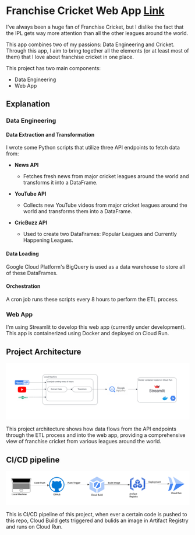 # Franchise Cricket Web App [Link](https://frachise-cric-streamlit-container-4o7zq4ohaa-uc.a.run.app/)

I've always been a huge fan of Franchise Cricket, but I dislike the fact that the IPL gets way more attention than all the other leagues around the world. 

This app combines two of my passions: Data Engineering and Cricket. Through this app, I aim to bring together all the elements (or at least most of them) that I love about franchise cricket in one place.

This project has two main components:

- Data Engineering
- Web App

## Explanation

### Data Engineering

#### Data Extraction and Transformation

I wrote some Python scripts that utilize three API endpoints to fetch data from:

- **News API**
    - Fetches fresh news from major cricket leagues around the world and transforms it into a DataFrame.

- **YouTube API**
    - Collects new YouTube videos from major cricket leagues around the world and transforms them into a DataFrame.

- **CricBuzz API**
    - Used to create two DataFrames: Popular Leagues and Currently Happening Leagues.

#### Data Loading

Google Cloud Platform's BigQuery is used as a data warehouse to store all of these DataFrames.

#### Orchestration

A cron job runs these scripts every 8 hours to perform the ETL process.

### Web App

I'm using Streamlit to develop this web app (currently under development). This app is containerized using Docker and deployed on Cloud Run.

## Project Architecture

![Project Architecture](./images/franchiseCricArchDiagram.png)

This project architecture shows how data flows from the API endpoints through the ETL process and into the web app, providing a comprehensive view of franchise cricket from various leagues around the world.

## CI/CD pipeline

![Project Architecture](./images/cicdPipeline.png)

This is CI/CD pipeline of this project, when ever a certain code is pushed to this repo, Cloud Build gets triggered and bulids an image in Artifact Registry and runs on Cloud Run. 

